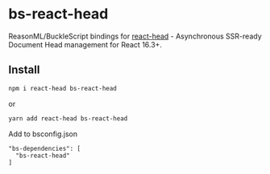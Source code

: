 # bs-react-head

ReasonML/BuckleScript bindings for
[react-head](https://github.com/tizmagik/react-head) - Asynchronous SSR-ready Document Head management for React 16.3+.

## Install

```sh
npm i react-head bs-react-head
```
or
```sh
yarn add react-head bs-react-head
```

Add to bsconfig.json
```
"bs-dependencies": [
  "bs-react-head"
]
```


